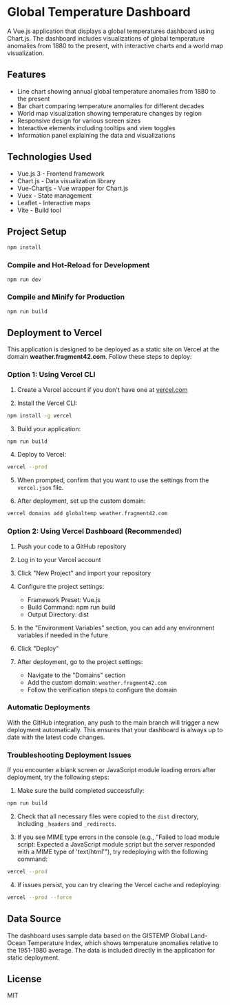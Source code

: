 # Global Temperature Dashboard

A Vue.js application that displays a global temperatures dashboard using Chart.js. The dashboard includes visualizations of global temperature anomalies from 1880 to the present, with interactive charts and a world map visualization.

## Features

- Line chart showing annual global temperature anomalies from 1880 to the present
- Bar chart comparing temperature anomalies for different decades
- World map visualization showing temperature changes by region
- Responsive design for various screen sizes
- Interactive elements including tooltips and view toggles
- Information panel explaining the data and visualizations

## Technologies Used

- Vue.js 3 - Frontend framework
- Chart.js - Data visualization library
- Vue-Chartjs - Vue wrapper for Chart.js
- Vuex - State management
- Leaflet - Interactive maps
- Vite - Build tool

## Project Setup

```sh
npm install
```

### Compile and Hot-Reload for Development

```sh
npm run dev
```

### Compile and Minify for Production

```sh
npm run build
```

## Deployment to Vercel

This application is designed to be deployed as a static site on Vercel at the domain **weather.fragment42.com**. Follow these steps to deploy:

### Option 1: Using Vercel CLI

1. Create a Vercel account if you don't have one at [vercel.com](https://vercel.com)

2. Install the Vercel CLI:

```sh
npm install -g vercel
```

3. Build your application:

```sh
npm run build
```

4. Deploy to Vercel:

```sh
vercel --prod
```

5. When prompted, confirm that you want to use the settings from the `vercel.json` file.

6. After deployment, set up the custom domain:

```sh
vercel domains add globaltemp weather.fragment42.com
```

### Option 2: Using Vercel Dashboard (Recommended)

1. Push your code to a GitHub repository

2. Log in to your Vercel account

3. Click "New Project" and import your repository

4. Configure the project settings:
   - Framework Preset: Vue.js
   - Build Command: npm run build
   - Output Directory: dist

5. In the "Environment Variables" section, you can add any environment variables if needed in the future

6. Click "Deploy"

7. After deployment, go to the project settings:
   - Navigate to the "Domains" section
   - Add the custom domain: `weather.fragment42.com`
   - Follow the verification steps to configure the domain

### Automatic Deployments

With the GitHub integration, any push to the main branch will trigger a new deployment automatically. This ensures that your dashboard is always up to date with the latest code changes.

### Troubleshooting Deployment Issues

If you encounter a blank screen or JavaScript module loading errors after deployment, try the following steps:

1. Make sure the build completed successfully:

```sh
npm run build
```

2. Check that all necessary files were copied to the `dist` directory, including `_headers` and `_redirects`.

3. If you see MIME type errors in the console (e.g., "Failed to load module script: Expected a JavaScript module script but the server responded with a MIME type of 'text/html'"), try redeploying with the following command:

```sh
vercel --prod
```

4. If issues persist, you can try clearing the Vercel cache and redeploying:

```sh
vercel --prod --force
```

## Data Source

The dashboard uses sample data based on the GISTEMP Global Land-Ocean Temperature Index, which shows temperature anomalies relative to the 1951-1980 average. The data is included directly in the application for static deployment.

## License

MIT
